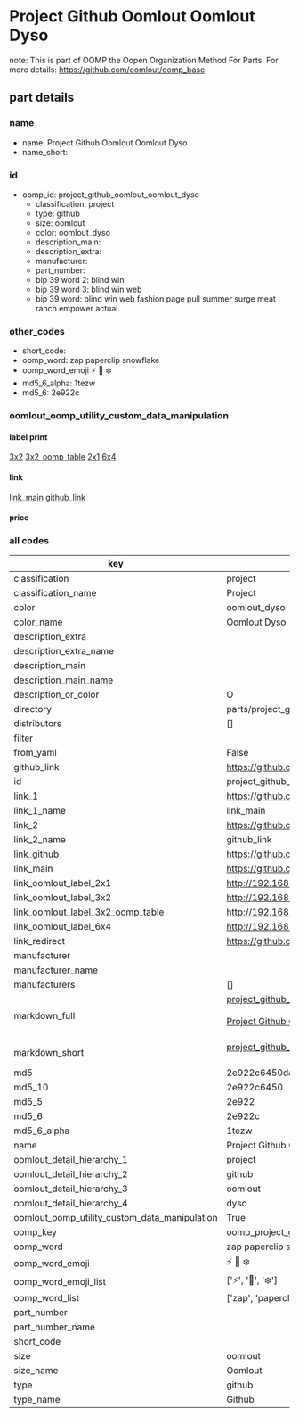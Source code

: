 # Project Github Oomlout Oomlout Dyso  

note: This is part of OOMP the Oopen Organization Method For Parts. For more details: https://github.com/oomlout/oomp_base

##  part details





### name
* name: Project Github Oomlout Oomlout Dyso
* name_short: 
### id
* oomp_id: project_github_oomlout_oomlout_dyso
  * classification: project
  * type: github
  * size: oomlout
  * color: oomlout_dyso
  * description_main: 
  * description_extra: 
  * manufacturer: 
  * part_number: 
  * bip 39 word 2: blind win
  * bip 39 word 3: blind win web
  * bip 39 word: blind win web fashion page pull summer surge meat ranch empower actual

### other_codes
* short_code: 
* oomp_word: zap paperclip snowflake
* oomp_word_emoji :zap: :paperclip: :snowflake:
* md5_6_alpha: 1tezw
* md5_6: 2e922c






### oomlout_oomp_utility_custom_data_manipulation
#### label print
[3x2](http://192.168.1.245:1112/?label=oomp%201tezw)
[3x2_oomp_table](http://192.168.1.107:1112/?label=oomp%201tezw)
[2x1](http://192.168.1.242:1112/?label=oomp%201tezw)
[6x4](http://192.168.1.55:1112/?label=oomp%201tezw)    

#### link

[link_main](https://github.com/oomlout/oomlout_oomp_current_version_messy/tree/main/parts/project_github_oomlout_oomlout_dyso) [github_link](https://github.com/oomlout/oomlout_oomp_part_src/tree/main/parts/project_github_oomlout_oomlout_dyso)                             

#### price







### all codes 
| key | value |  
| --- | --- |  
| classification | project |  
| classification_name | Project |  
| color | oomlout_dyso |  
| color_name | Oomlout Dyso |  
| description_extra |  |  
| description_extra_name |  |  
| description_main |  |  
| description_main_name |  |  
| description_or_color | O  |  
| directory | parts/project_github_oomlout_oomlout_dyso |  
| distributors | [] |  
| filter |  |  
| from_yaml | False |  
| github_link | https://github.com/oomlout/oomlout_oomp_part_src/tree/main/parts/project_github_oomlout_oomlout_dyso |  
| id | project_github_oomlout_oomlout_dyso |  
| link_1 | https://github.com/oomlout/oomlout_oomp_current_version_messy/tree/main/parts/project_github_oomlout_oomlout_dyso |  
| link_1_name | link_main |  
| link_2 | https://github.com/oomlout/oomlout_oomp_part_src/tree/main/parts/project_github_oomlout_oomlout_dyso |  
| link_2_name | github_link |  
| link_github | https://github.com/oomlout/oomlout-DYSO |  
| link_main | https://github.com/oomlout/oomlout_oomp_current_version_messy/tree/main/parts/project_github_oomlout_oomlout_dyso |  
| link_oomlout_label_2x1 | http://192.168.1.242:1112/?label=oomp%201tezw |  
| link_oomlout_label_3x2 | http://192.168.1.245:1112/?label=oomp%201tezw |  
| link_oomlout_label_3x2_oomp_table | http://192.168.1.107:1112/?label=oomp%201tezw |  
| link_oomlout_label_6x4 | http://192.168.1.55:1112/?label=oomp%201tezw |  
| link_redirect | https://github.com/oomlout/oomlout-DYSO |  
| manufacturer |  |  
| manufacturer_name |  |  
| manufacturers | [] |  
| markdown_full | [project_github_oomlout_oomlout_dyso](https://github.com/oomlout/oomlout_oomp_current_version_messy/tree/main/parts/project_github_oomlout_oomlout_dyso)<br>[](https://github.com/oomlout/oomlout_oomp_current_version_messy/tree/main/parts/project_github_oomlout_oomlout_dyso)<br>[Project Github Oomlout Oomlout Dyso](https://github.com/oomlout/oomlout_oomp_current_version_messy/tree/main/parts/project_github_oomlout_oomlout_dyso)<br><br> |  
| markdown_short | [project_github_oomlout_oomlout_dyso](https://github.com/oomlout/oomlout_oomp_current_version_messy/tree/main/parts/project_github_oomlout_oomlout_dyso)<br><br> |  
| md5 | 2e922c6450da5b26b54f7535f1bed0be |  
| md5_10 | 2e922c6450 |  
| md5_5 | 2e922 |  
| md5_6 | 2e922c |  
| md5_6_alpha | 1tezw |  
| name | Project Github Oomlout Oomlout Dyso |  
| oomlout_detail_hierarchy_1 | project |  
| oomlout_detail_hierarchy_2 | github |  
| oomlout_detail_hierarchy_3 | oomlout |  
| oomlout_detail_hierarchy_4 | dyso |  
| oomlout_oomp_utility_custom_data_manipulation | True |  
| oomp_key | oomp_project_github_oomlout_oomlout_dyso |  
| oomp_word | zap paperclip snowflake |  
| oomp_word_emoji | :zap: :paperclip: :snowflake: |  
| oomp_word_emoji_list | [':zap:', ':paperclip:', ':snowflake:'] |  
| oomp_word_list | ['zap', 'paperclip', 'snowflake'] |  
| part_number |  |  
| part_number_name |  |  
| short_code |  |  
| size | oomlout |  
| size_name | Oomlout |  
| type | github |  
| type_name | Github |  

